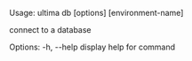 Usage: ultima db [options] [environment-name]

connect to a database

Options:
  -h, --help  display help for command
